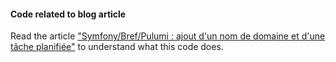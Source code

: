 #### Code related to blog article

Read the article ["Symfony/Bref/Pulumi : ajout d'un nom de domaine et d'une tâche planifiée"](https://techblog.pandacode.fr) to understand what this code does.